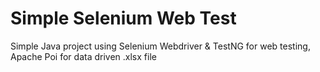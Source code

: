 # Simple Selenium Web Test
 Simple Java project using Selenium Webdriver & TestNG for web testing, Apache Poi for data driven .xlsx file
